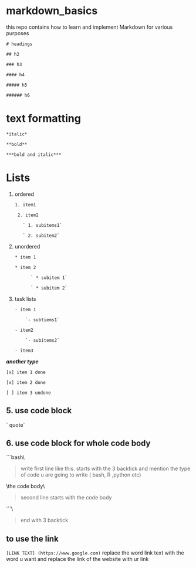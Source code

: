 # markdown_basics
this repo contains how to learn and implement Markdown for various purposes 

`# headings`

`## h2 `

`### h3`

`#### h4`

`##### h5`

`###### h6`

# text formatting

`*italic*`

`**bold**`

`***bold and italic***`

# Lists 

1. ordered

   ` 1. item1 `

   ` 2. item2`

          ` 1. subitems1`
  
          ` 2. subitem2`

3. unordered

   ` * item 1 `
   
   ` * item 2 `

             ` * subitem 1`

             ` * subitem 2`
      
5. task lists

   `- item 1`

           `- subtiems1`

   `- item2`

           `- subitems2`

   `- item3`

   
***another type***

   `[x] item 1 done `
   
   
   `[x] item 2 done `
   
   
   `[ ] item 3 undone `

   
## 5. use code block
\` quote\`

## 6. use code block for whole code body

\```bash\ 
> write first line like this. starts with the 3 backtick and mention the type of code u are going to write ( bash, R ,python etc)

\the code body\
> second line starts with the code body

\```\
>end with 3 backtick

## to use the link
`[LINK TEXT] (https://www.google.com)`
replace the word link text with the word u want and replace the link of the website with ur link
